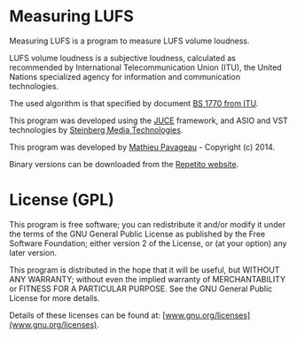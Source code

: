 Measuring LUFS
==============

Measuring LUFS is a program to measure LUFS volume loudness.

LUFS volume loudness is a subjective loudness, calculated as recommended by
International Telecommunication Union (ITU), the United Nations specialized
agency for information and communication technologies.

The used algorithm is that specified by
document [BS 1770 from ITU](https://www.itu.int/rec/R-REC-BS.1770/).

This program was developed using the [JUCE](http://juce.com) framework,
and ASIO and VST technologies by [Steinberg Media Technologies](http://www.steinberg.net/en/company/developers.html).

This program was developed by [Mathieu Pavageau](mailto:contact@repetito.com) - Copyright (c) 2014.

Binary versions can be downloaded from the [Repetito website](http://www.repetito.com/index.php?page=content_measuring_lufs).

License (GPL)
=============

This program is free software; you can redistribute it and/or modify
it under the terms of the GNU General Public License as published by the
Free Software Foundation; either version 2 of the License, or (at your option)
any later version.

This program is distributed in the hope that it will be useful, but WITHOUT ANY
WARRANTY; without even the implied warranty of MERCHANTABILITY or FITNESS FOR A
PARTICULAR PURPOSE.  See the GNU General Public License for more details.

Details of these licenses can be found at: [www.gnu.org/licenses](www.gnu.org/licenses).
